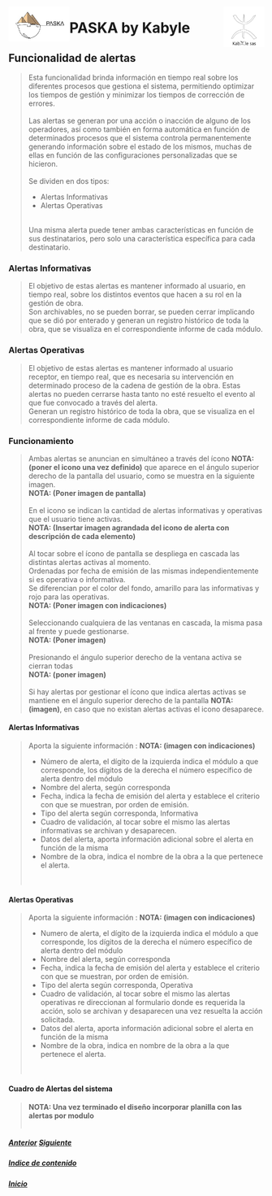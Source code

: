 <!---![LogoKabyle-Sinfondo-palabraKabYle](https://github.com/kabyleuy/kabyle2/blob/main/resources/LogoKabyle-Sinfondo-palabraKabYle.png?raw=true)--->
<!---![PalabraKabyle](resources/LogoKabyle-Sinfondo-palabraKabYle.png)--->

<img
  width="80"
  src="resources/LogoKabyle-Sinfondo-palabraKabYle.png"
  alt="Alt text"
  title="Kabyle SAS"
  style="display: inline-block; margin: 0 auto; max-width: 300px"
  align=right>
<img
  width="120"
  src="resources/Logo1-paska-CHCH.jpg"
  alt="Alt text"
  title="Paska by Kabyle"
  style="display: inline-block; margin: 0 auto; max-width: 300px"
  align=left>
  
<!---![Logo1-paska-CHCH](https://user-images.githubusercontent.com/111294790/187100277-dbd68fe2-9f6e-4175-b8bc-5bff73e4aed4.jpg)--->
# PASKA by Kabyle
## Funcionalidad de alertas

> Esta funcionalidad brinda información en tiempo real sobre los diferentes procesos que gestiona el sistema, permitiendo optimizar los tiempos de gestión y minimizar los tiempos de corrección de errores.  <br>
> <br>
> Las alertas se generan por una acción o inacción de alguno de los operadores, así como también en forma automática en función de determinados procesos que el sistema controla permanentemente generando información sobre el estado de los mismos, muchas de ellas en función de las configuraciones personalizadas que se hicieron.  <br>
> <br>
> Se dividen en dos tipos:  
> * Alertas Informativas  
> * Alertas Operativas  
> <br>
> Una misma alerta puede tener ambas características en función de sus destinatarios, pero solo una característica específica para cada destinatario. 

### Alertas Informativas 
> El objetivo de estas alertas es mantener informado al usuario, en tiempo real, sobre los distintos eventos que hacen a su rol en la gestión de obra.  <br>
> Son archivables, no se pueden borrar, se pueden cerrar implicando que se dió por enterado y generan un registro histórico de toda la obra, que se visualiza en el correspondiente informe de cada módulo.  

### Alertas Operativas  
> El objetivo de estas alertas es mantener informado al usuario receptor, en tiempo real, que es necesaria su intervención en determinado proceso de la cadena de gestión de la obra. Estas alertas no pueden cerrarse hasta tanto no esté resuelto el evento al que fue convocado a través del alerta.   <br>
> Generan un registro histórico de toda la obra, que se visualiza en el correspondiente informe de cada módulo.  

### Funcionamiento  
> Ambas alertas se anuncian en simultáneo a través del ícono <strong>NOTA: (poner el icono una vez definido)</strong> que aparece en el ángulo superior derecho de la pantalla del usuario, como se muestra en la siguiente imagen.  <br>
<strong>NOTA: (Poner imagen de pantalla)</strong>  <br>
> <br>
> En el icono se indican la cantidad de alertas informativas y operativas que el usuario tiene activas.  <br>
<strong>NOTA: (Insertar imagen agrandada del icono de alerta con descripción de cada elemento)</strong>  <br>
> <br>
> Al tocar sobre el ícono de pantalla se despliega en cascada las distintas alertas activas al momento.  <br>
Ordenadas por fecha de emisión de las mismas independientemente si es operativa o informativa.  <br>
Se diferencian por el color del fondo, amarillo para las informativas y rojo para las operativas.  <br>
<strong>NOTA: (Poner imagen con indicaciones)</strong>  <br>
> <br>
> Seleccionando cualquiera de las ventanas en cascada, la misma pasa al frente y puede gestionarse.  <br>
<strong>NOTA: (Poner imagen)</strong>  <br>
> <br>
> Presionando el ángulo superior derecho de la ventana activa se cierran todas   <br>
<strong>NOTA: (poner imagen)</strong>  <br>
> <br>
> Si hay alertas por gestionar el ícono que indica alertas activas se mantiene en el ángulo superior derecho de la pantalla <strong>NOTA: (imagen)</strong>, en caso que no existan alertas activas el icono desaparece.  

#### Alertas Informativas  
> Aporta la siguiente información : <strong>NOTA: (imagen con indicaciones)</strong>  
> * Número de alerta, el dígito de la izquierda indica el módulo a que corresponde, los dígitos de la derecha el número específico de alerta dentro del módulo 
> * Nombre del alerta, según corresponda 
> * Fecha, indica la fecha de emisión del alerta y establece el criterio con que se muestran, por orden de emisión. 
> * Tipo del alerta según corresponda, Informativa  
> * Cuadro de validación, al tocar sobre el mismo las alertas informativas se archivan y desaparecen. 
> * Datos del alerta, aporta información adicional sobre el alerta en función de la misma 
> * Nombre de la obra, indica el nombre de la obra a la que pertenece el alerta.  
> <br>
#### Alertas Operativas  
> Aporta la siguiente información : <strong>NOTA: (imagen con indicaciones)</strong> 
> * Numero de alerta, el dígito de la izquierda indica el módulo a que corresponde, los dígitos de la derecha el número específico de alerta dentro del módulo
> * Nombre del alerta, según corresponda
> * Fecha, indica la fecha de emisión del alerta y establece el criterio con que se muestran, por orden de emisión.
> * Tipo del alerta según corresponda, Operativa
> * Cuadro de validación, al tocar sobre el mismo las alertas operativas re direccionan al formulario donde es requerida la acción, solo se archivan y desaparecen una vez resuelta la acción solicitada.
> * Datos del alerta, aporta información adicional sobre el alerta en función de la misma
> * Nombre de la obra, indica en nombre de la obra a la que pertenece el alerta.  
> <br> 
#### Cuadro de Alertas del sistema  
> <strong>NOTA: Una vez terminado el diseño incorporar planilla con las alertas por modulo</strong>  <br>
> <br>
##### [Anterior](./2-IndiceDeModulos.md)       [Siguiente](./4-AreasYPerfiles.md) 

##### [Indice de contenido](./0-IndicePpal.md) 

##### [Inicio](./README.md)  

<!---#### [Contacto](./Contacto.md)--->
 
